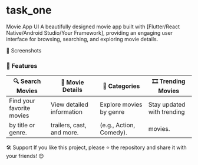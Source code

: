 # task_one

Movie App UI
A beautifully designed movie app built with [Flutter/React Native/Android Studio/Your Framework], providing an engaging user interface for browsing, searching, and exploring movie details.

📱 Screenshots
 

### 🚀 Features

| 🔍 **Search Movies**       | 📜 **Movie Details**       | 📂 **Categories**       | 🎞️ **Trending Movies**       |
|----------------------------|----------------------------|-------------------------|-----------------------------|
| Find your favorite movies  | View detailed information | Explore movies by genre | Stay updated with trending |
| by title or genre.         | trailers, cast, and more. | (e.g., Action, Comedy). | movies.                    |


🛠️ Support
If you like this project, please ⭐ the repository and share it with your friends! 😊

